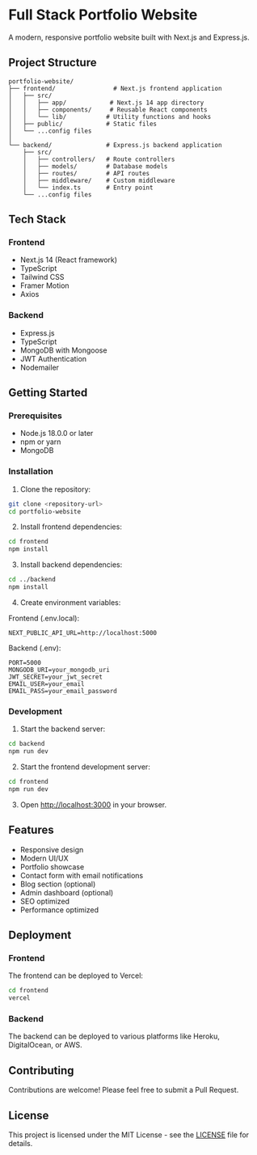 # Full Stack Portfolio Website

A modern, responsive portfolio website built with Next.js and Express.js.

## Project Structure

```
portfolio-website/
├── frontend/                # Next.js frontend application
│   ├── src/
│   │   ├── app/            # Next.js 14 app directory
│   │   ├── components/     # Reusable React components
│   │   └── lib/           # Utility functions and hooks
│   ├── public/            # Static files
│   └── ...config files
│
└── backend/               # Express.js backend application
    ├── src/
    │   ├── controllers/   # Route controllers
    │   ├── models/        # Database models
    │   ├── routes/        # API routes
    │   ├── middleware/    # Custom middleware
    │   └── index.ts       # Entry point
    └── ...config files
```

## Tech Stack

### Frontend
- Next.js 14 (React framework)
- TypeScript
- Tailwind CSS
- Framer Motion
- Axios

### Backend
- Express.js
- TypeScript
- MongoDB with Mongoose
- JWT Authentication
- Nodemailer

## Getting Started

### Prerequisites
- Node.js 18.0.0 or later
- npm or yarn
- MongoDB

### Installation

1. Clone the repository:
```bash
git clone <repository-url>
cd portfolio-website
```

2. Install frontend dependencies:
```bash
cd frontend
npm install
```

3. Install backend dependencies:
```bash
cd ../backend
npm install
```

4. Create environment variables:

Frontend (.env.local):
```env
NEXT_PUBLIC_API_URL=http://localhost:5000
```

Backend (.env):
```env
PORT=5000
MONGODB_URI=your_mongodb_uri
JWT_SECRET=your_jwt_secret
EMAIL_USER=your_email
EMAIL_PASS=your_email_password
```

### Development

1. Start the backend server:
```bash
cd backend
npm run dev
```

2. Start the frontend development server:
```bash
cd frontend
npm run dev
```

3. Open [http://localhost:3000](http://localhost:3000) in your browser.

## Features

- Responsive design
- Modern UI/UX
- Portfolio showcase
- Contact form with email notifications
- Blog section (optional)
- Admin dashboard (optional)
- SEO optimized
- Performance optimized

## Deployment

### Frontend
The frontend can be deployed to Vercel:
```bash
cd frontend
vercel
```

### Backend
The backend can be deployed to various platforms like Heroku, DigitalOcean, or AWS.

## Contributing

Contributions are welcome! Please feel free to submit a Pull Request.

## License

This project is licensed under the MIT License - see the [LICENSE](LICENSE) file for details. 